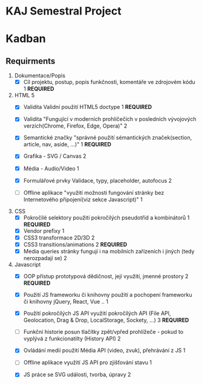 # KAJ Semestral Project

# Kadban

## Requirments
1. Dokumentace/Popis
    - [x] Cíl projektu, postup, popis funkčnosti, komentáře ve zdrojovém kódu 1 **REQUIRED**

2. HTML 5
    - [x] Validita Validní použití HTML5 doctype  1 **REQUIRED**
    - [x] Validita "Fungující v moderních prohlíčečích v posledních vývojových verzích(Chrome, Firefox, Edge, Opera)" 2
    - [x] Semantické značky "správné použití sémantických značek(section, article, nav, aside, ...)" 1 **REQUIRED**
    - [x] Grafika - SVG / Canvas  2
    - [x] Média - Audio/Video 1
    - [x] Formulářové prvky Validace, typy, placeholder, autofocus 2
    - [ ] Offline aplikace "využití možnosti fungování stránky bez Internetového připojení(viz sekce Javascript)" 1


3. CSS
    - [x] Pokročilé selektory použití pokročilých pseudotříd a kombinátorů 1 **REQUIRED**
    - [x] Vendor prefixy 1
    - [x] CSS3 transformace 2D/3D 2
    - [x] CSS3 transitions/animations 2 **REQUIRED**
    - [x] Media queries stránky fungují i na mobilních zařízeních i jiných (tedy nerozpadají se)  2

4. Javascript
    - [x] OOP přístup prototypová dědičnost, její využití, jmenné prostory 2 **REQUIRED**
    - [x] Použití JS frameworku či knihovny  použití a pochopení frameworku či knihovny jQuery, React, Vue .. 1
    - [x] Použití pokročilých JS API  využití pokročilých API (File API, Geolocation, Drag & Drop, LocalStorage, Sockety, ...) 3 **REQUIRED**
    - [ ] Funkční historie posun tlačítky zpět/vpřed prohlížeče - pokud to vyplývá z funkcionatilty (History API) 2
    - [x] Ovládání medií  použití Média API (video, zvuk), přehrávání z JS 1
    - [ ] Offline aplikace využití JS API pro zjišťování stavu 1
    - [x] JS práce se SVG události, tvorba, úpravy 2

